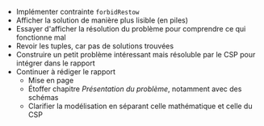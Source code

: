 - Implémenter contrainte `forbidRestow`
- Afficher la solution de manière plus lisible (en piles)
- Essayer d'afficher la résolution du problème pour comprendre ce qui fonctionne mal
- Revoir les tuples, car pas de solutions trouvées
- Construire un petit problème intéressant mais résoluble par le CSP pour intégrer dans le rapport
- Continuer à rédiger le rapport
  - Mise en page
  - Étoffer chapitre *Présentation du problème*, notamment avec des schémas
  - Clarifier la modélisation en séparant celle mathématique et celle du CSP
